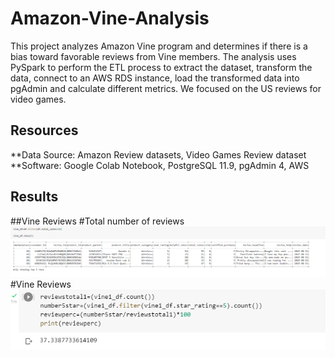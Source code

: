 # Amazon-Vine-Analysis
This project analyzes Amazon Vine program and determines if there is a bias toward favorable reviews from Vine members.
The analysis uses PySpark to perform the ETL process to extract the dataset, transform the data, connect to an AWS RDS instance, load the transformed data into pgAdmin and calculate different metrics.
We focused on the US reviews for video games.
## Resources
**Data Source: Amazon Review datasets, Video Games Review dataset
**Software: Google Colab Notebook, PostgreSQL 11.9, pgAdmin 4, AWS
## Results
##Vine Reviews
#Total number of reviews
![GitHub Graph](https://github.com/tpatel0107/Amazon-Vine-Analysis/blob/main/Total%20Number%20of%20Reviews.PNG?raw=true)
#Vine Reviews
![GitHub Graph](https://github.com/tpatel0107/Amazon-Vine-Analysis/blob/main/Total%20number%20of%20vine%20reviews.PNG?raw=true)
